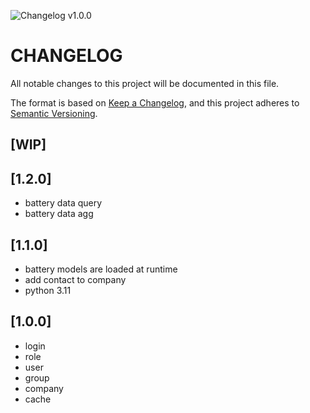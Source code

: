 ![Changelog v1.0.0](https://img.shields.io/badge/CHANGELOG-v1.0.0-orange)
# CHANGELOG

All notable changes to this project will be documented in this file.

The format is based on [Keep a Changelog](https://keepachangelog.com/en/1.0.0/),
and this project adheres to [Semantic Versioning](https://semver.org/spec/v2.0.0.html).

## [WIP]

## [1.2.0]

- battery data query
- battery data agg

## [1.1.0]

- battery models are loaded at runtime
- add contact to company
- python 3.11

## [1.0.0]

- login
- role
- user
- group
- company
- cache
